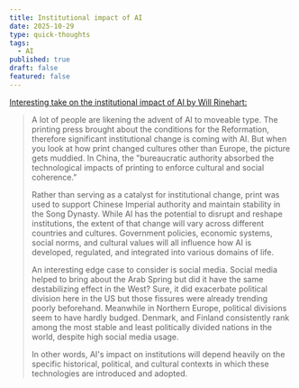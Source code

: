 ```yaml
---
title: Institutional impact of AI
date: 2025-10-29
type: quick-thoughts
tags:
  - AI
published: true
draft: false
featured: false
---
```

[Interesting take on the institutional impact of AI by Will Rinehart:](https://x.com/WillRinehart/status/1983183264811549048)

> A lot of people are likening the advent of AI to moveable type. The printing press brought about the conditions for the Reformation, therefore significant institutional change is coming with AI. But when you look at how print changed cultures other than Europe, the picture gets muddied. In China, the "bureaucratic authority absorbed the technological impacts of printing to enforce cultural and social coherence."
> 
> Rather than serving as a catalyst for institutional change, print was used to support Chinese Imperial authority and maintain stability in the Song Dynasty. While AI has the potential to disrupt and reshape institutions, the extent of that change will vary across different countries and cultures. Government policies, economic systems, social norms, and cultural values will all influence how AI is developed, regulated, and integrated into various domains of life.
> 
> An interesting edge case to consider is social media. Social media helped to bring about the Arab Spring but did it have the same destabilizing effect in the West? Sure, it did exacerbate political division here in the US but those fissures were already trending poorly beforehand. Meanwhile in Northern Europe, political divisions seem to have hardly budged. Denmark, and Finland consistently rank among the most stable and least politically divided nations in the world, despite high social media usage.
> 
> In other words, AI's impact on institutions will depend heavily on the specific historical, political, and cultural contexts in which these technologies are introduced and adopted.